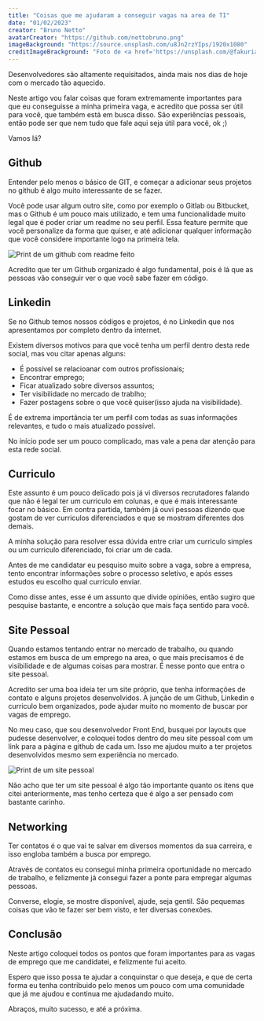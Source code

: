 ```yaml
---
title: "Coisas que me ajudaram a conseguir vagas na area de TI"
date: "01/02/2023"
creator: "Bruno Netto"
avatarCreator: "https://github.com/nettobruno.png"
imageBackground: "https://source.unsplash.com/u8Jn2rzYIps/1920x1080"
creditImageBrackground: "Foto de <a href='https://unsplash.com/@fakurian?utm_source=unsplash&utm_medium=referral&utm_content=creditCopyText'>Milad Fakurian</a> na <a href='https://unsplash.com/pt-br/fotografias/u8Jn2rzYIps?utm_source=unsplash&utm_medium=referral&utm_content=creditCopyText'>Unsplash</a>"
---
```


Desenvolvedores são altamente requisitados, ainda mais nos dias de hoje com o mercado tão aquecido.

Neste artigo vou falar coisas que foram extremamente importantes para que eu conseguisse a minha primeira vaga, e acredito que possa ser útil para você, que também está em busca disso. São experiências pessoais, então pode ser que nem tudo que fale aqui seja útil para você, ok ;)

Vamos lá?

## Github

Entender pelo menos o básico de GIT, e começar a adicionar seus projetos no github é algo muito interessante de se fazer.

Você pode usar algum outro site, como por exemplo o Gitlab ou Bitbucket, mas o Github é um pouco mais utilizado, e tem uma funcionalidade muito legal que é poder criar um readme no seu perfil. Essa feature permite que você personalize da forma que quiser, e até adicionar qualquer informação que você considere importante logo na primeira tela.

![Print de um github com readme feito](/github-bruno.png)

Acredito que ter um Github organizado é algo fundamental, pois é lá que as pessoas vão conseguir ver o que você sabe fazer em código.

## Linkedin

Se no Github temos nossos códigos e projetos, é no Linkedin que nos apresentamos por completo dentro da internet.

Existem diversos motivos para que você tenha um perfil dentro desta rede social, mas vou citar apenas alguns:

- É possível se relacioanar com outros profissionais;
- Encontrar emprego;
- Ficar atualizado sobre diversos assuntos;
- Ter visibilidade no mercado de trablho;
- Fazer postagens sobre o que você quiser(isso ajuda na visibilidade).

É de extrema importância ter um perfil com todas as suas informações relevantes, e tudo o mais atualizado possível.

No início pode ser um pouco complicado, mas vale a pena dar atenção para esta rede social.

## Curriculo

Este assunto é um pouco delicado pois já vi diversos recrutadores falando que não é legal ter um curriculo em colunas, e que é mais interessante focar no básico. Em contra partida, também já ouvi pessoas dizendo que gostam de ver curriculos diferenciados e que se mostram diferentes dos demais.

A minha solução para resolver essa dúvida entre criar um curriculo simples ou um curriculo diferenciado, foi criar um de cada.

Antes de me candidatar eu pesquiso muito sobre a vaga, sobre a empresa, tento encontrar informações sobre o processo seletivo, e após esses estudos eu escolho qual curriculo enviar.

Como disse antes, esse é um assunto que divide opiniões, então sugiro que pesquise bastante, e encontre a solução que mais faça sentido para você.

## Site Pessoal

Quando estamos tentando entrar no mercado de trabalho, ou quando estamos em busca de um emprego na area, o que mais precisamos é de visibilidade e de algumas coisas para mostrar. É nesse ponto que entra o site pessoal.

Acredito ser uma boa ideia ter um site próprio, que tenha informações de contato e alguns projetos desenvolvidos. A junção de um Github, Linkedin e curriculo bem organizados, pode ajudar muito no momento de buscar por vagas de emprego.

No meu caso, que sou desenvolvedor Front End, busquei por layouts que pudesse desenvolver, e coloquei todos dentro do meu site pessoal com um link para a página e github de cada um. Isso me ajudou muito a ter projetos desenvolvidos mesmo sem experiência no mercado.

![Print de um site pessoal](/site-pessoal-bruno.png)

Não acho que ter um site pessoal é algo tão importante quanto os itens que citei anteriormente, mas tenho certeza que é algo a ser pensado com bastante carinho.

## Networking

Ter contatos é o que vai te salvar em diversos momentos da sua carreira, e isso engloba também a busca por emprego.

Através de contatos eu consegui minha primeira oportunidade no mercado de trabalho, e felizmente já consegui fazer a ponte para empregar algumas pessoas. 

Converse, elogie, se mostre disponível, ajude, seja gentil. São pequemas coisas que vão te fazer ser bem visto, e ter diversas conexões.

## Conclusão

Neste artigo coloquei todos os pontos que foram importantes para as vagas de emprego que me candidatei, e felizmente fui aceito.

Espero que isso possa te ajudar a conquinstar o que deseja, e que de certa forma eu tenha contribuido pelo menos um pouco com uma comunidade que já me ajudou e continua me ajudadando muito.

Abraços, muito sucesso, e até a próxima.